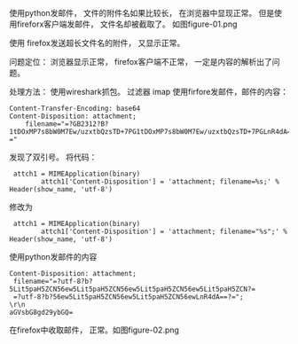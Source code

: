 使用python发邮件， 文件的附件名如果比较长， 在浏览器中显现正常。 但是使用fireforx客户端发邮件， 文件名却被截取了。
如图figure-01.png

使用 firefox发送超长文件名的附件， 又显示正常。
 
问题定位： 浏览器显示正常， firefox客户端不正常， 一定是内容的解析出了问题。



处理方法： 使用wireshark抓包。 过滤器 imap
使用firfore发邮件，邮件的内容：
```
Content-Transfer-Encoding: base64
Content-Disposition: attachment;
	filename="=?GB2312?B?1tDOxMP7s8bW0M7Ew/uzxtbQzsTD+7PG1tDOxMP7s8bW0M7Ew/uzxtbQzsTD+7PGLnR4dA==?="
```
发现了双引号。 
将代码：
```
 attch1 = MIMEApplication(binary)
        attch1['Content-Disposition'] = 'attachment; filename=%s;' % Header(show_name, 'utf-8')
```
修改为
```
 attch1 = MIMEApplication(binary)
        attch1['Content-Disposition'] = 'attachment; filename="%s";' % Header(show_name, 'utf-8')
```

使用python发邮件的内容
```
Content-Disposition: attachment;
 filename="=?utf-8?b?5Lit5paH5ZCN56ew5Lit5paH5ZCN56ew5Lit5paH5ZCN56ew5Lit5paH5ZCN?=
 =?utf-8?b?56ew5Lit5paH5ZCN56ew5Lit5paH5ZCN56ewLnR4dA==?=";
\r\n
aGVsbG8gd29ybGQ=
```

在firefox中收取邮件， 正常。如图figure-02.png


